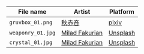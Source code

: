 | File name  | Artist | Platform | 
| ------------- | ------------- | ------------- |
| `gruvbox_01.png`  | [秋赤音](https://www.pixiv.net/en/users/169098) | [pixiv](https://www.pixiv.net/en/) |
| `weaponry_01.jpg` | [Milad Fakurian](https://unsplash.com/photos/a-black-and-gold-abstract-background-with-a-light-at-the-end-UcIv7tRA4hM?utm_content=creditShareLink&utm_medium=referral&utm_source=unsplash) | [Unsplash](https://unsplash.com/) |
| `crystal_01.jpg` | [Milad Fakurian](https://unsplash.com/photos/a-blue-and-purple-object-with-a-cross-on-it-drqGSDR-IUs) | [Unsplash](https://unsplash.com/) |